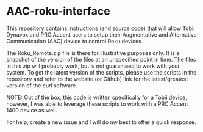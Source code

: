 # AAC-roku-interface

This repository contains instructions (and source code) that will allow Tobii Dynavox and PRC Accent users to setup their Augmentative and Alternative Communication (AAC) device to control Roku devices.

The Roku_Remote.zip file is there for illustrative purposes only.  It is a snapshot of the version of the files at an unspecified point in time.  The files in this zip will probably work, but is not guaranteed to work with your system.  To get the latest version of the scripts, please use the scripts in the repository and refer to the website (or Github) link for the latest/greatest version of the curl software.

NOTE: Out of the box, this code is written specifically for a Tobii device, however, I was able to leverage these scripts to work with a PRC Accent 1400 device as well.

For help, create a new issue and I will do my best to offer a quick response.
